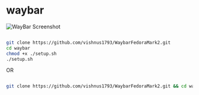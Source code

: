 # waybar


![WayBar Screenshot](https://i.imgur.com/M36SY9V.png)

```bash

git clone https://github.com/vishnus1793/WaybarFedoraMark2.git
cd waybar
chmod +x ./setup.sh
./setup.sh

```

OR

```bash

git clone https://github.com/vishnus1793/WaybarFedoraMark2.git && cd waybar && chmod +x ./setup.sh && ./setup.sh

```

